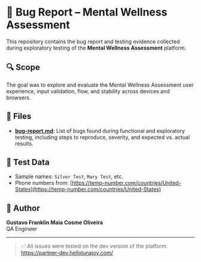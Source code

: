 # 🐞 Bug Report – Mental Wellness Assessment

This repository contains the bug report and testing evidence collected during exploratory testing of the **Mental Wellness Assessment** platform.

## 🔍 Scope

The goal was to explore and evaluate the Mental Wellness Assessment user experience, input validation, flow, and stability across devices and browsers.

## 📄 Files

- **[bug-report.md](./bug-report.md):** List of bugs found during functional and exploratory testing, including steps to reproduce, severity, and expected vs. actual results.

## 🧪 Test Data

- Sample names: `Silver Test`, `Mary Test`, etc.
- Phone numbers from: [https://temp-number.com/countries/United-States](https://temp-number.com/countries/United-States)

## 👤 Author

**Gustavo Franklin Maia Cosme Oliveira**  
QA Engineer 

---

> ✅ All issues were tested on the dev version of the platform:  
> https://partner-dev.hellolunajoy.com/
